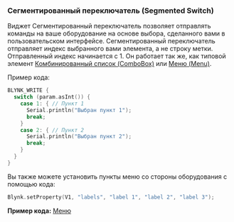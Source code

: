 
### Сегментированный переключатель (Segmented Switch)

Виджет Сегментированный переключатель позволяет отправлять команды на ваше оборудование на основе выбора, сделанного вами в пользовательском интерфейсе. Сегментированный переключатель отправляет индекс выбранного вами элемента, а не строку метки. Отправленный индекс начинается с 1. Он работает так же, как типовой элемент [Комбинированный список (ComboBox)](https://ru.wikipedia.org/wiki/%D0%9A%D0%BE%D0%BC%D0%B1%D0%B8%D0%BD%D0%B8%D1%80%D0%BE%D0%B2%D0%B0%D0%BD%D0%BD%D1%8B%D0%B9_%D1%81%D0%BF%D0%B8%D1%81%D0%BE%D0%BA) или [Меню (Menu)](https://github.com/blynkkk/blynkkk.github.io/blob/master/mobile/ru/menu.md).

Пример кода:

```cpp
BLYNK_WRITE {
  switch (param.asInt()) {
    case 1: { // Пункт 1
      Serial.println("Выбран пункт 1");
      break;
    }
    case 2: { // Пункт 2
      Serial.println("Выбран пункт 2");
      break;
    }    
  }
}
```

Вы также можете установить пункты меню со стороны оборудования с помощью кода:

```cpp
Blynk.setProperty(V1, "labels", "label 1", "label 2", "label 3");
```

**Пример кода:** [Меню](https://github.com/blynkkk/blynk-library/blob/master/examples/Widgets/Menu/Menu.ino)
